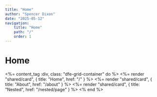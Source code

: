 ```yaml
---
title: "Home"
author: "Spencer Dixon"
date: "2025-05-12"
navigation:
    title: "Home"
    path: "/"
    order: 1
---
```


# Home

<%= content_tag :div, class: "dfe-grid-container" do %>
<%= render "shared/card", { title: "Home", href: "/" } %>
<%= render "shared/card", { title: "About", href: "/about" } %>
<%= render "shared/card", { title: "Nested", href: "/nested/page" } %>
<% end %>

